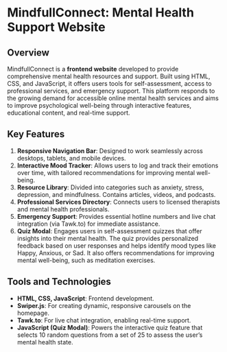 # MindfullConnect: Mental Health Support Website

## Overview
MindfullConnect is a **frontend website** developed to provide comprehensive mental health resources and support. Built using HTML, CSS, and JavaScript, it offers users tools for self-assessment, access to professional services, and emergency support. This platform responds to the growing demand for accessible online mental health services and aims to improve psychological well-being through interactive features, educational content, and real-time support.

## Key Features
1. **Responsive Navigation Bar**: Designed to work seamlessly across desktops, tablets, and mobile devices.
2. **Interactive Mood Tracker**: Allows users to log and track their emotions over time, with tailored recommendations for improving mental well-being.
3. **Resource Library**: Divided into categories such as anxiety, stress, depression, and mindfulness. Contains articles, videos, and podcasts.
4. **Professional Services Directory**: Connects users to licensed therapists and mental health professionals.
5. **Emergency Support**: Provides essential hotline numbers and live chat integration (via Tawk.to) for immediate assistance.
6. **Quiz Modal**: Engages users in self-assessment quizzes that offer insights into their mental health. The quiz provides personalized feedback based on user responses and helps identify mood types like Happy, Anxious, or Sad. It also offers recommendations for improving mental well-being, such as meditation exercises.

## Tools and Technologies
- **HTML, CSS, JavaScript**: Frontend development.
- **Swiper.js**: For creating dynamic, responsive carousels on the homepage.
- **Tawk.to**: For live chat integration, enabling real-time support.
- **JavaScript (Quiz Modal)**: Powers the interactive quiz feature that selects 10 random questions from a set of 25 to assess the user’s mental health state.


